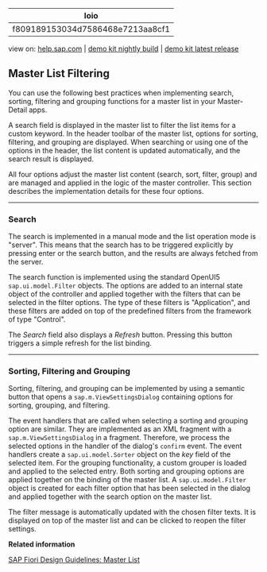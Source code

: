 | loio |
| -----|
| f809189153034d7586468e7213aa8cf1 |

<div id="loio">

view on: [help.sap.com](https://help.sap.com/viewer/DRAFT/3237636b137e43519a20ad5513c49ccb/latest/en-US/f809189153034d7586468e7213aa8cf1.html) | [demo kit nightly build](https://openui5nightly.hana.ondemand.com/#/topic/f809189153034d7586468e7213aa8cf1) | [demo kit latest release](https://openui5.hana.ondemand.com/#/topic/f809189153034d7586468e7213aa8cf1)</div>
<!-- loiof809189153034d7586468e7213aa8cf1 -->

## Master List Filtering

You can use the following best practices when implementing search, sorting, filtering and grouping functions for a master list in your Master-Detail apps.

A search field is displayed in the master list to filter the list items for a custom keyword. In the header toolbar of the master list, options for sorting, filtering, and grouping are displayed. When searching or using one of the options in the header, the list content is updated automatically, and the search result is displayed.

All four options adjust the master list content \(search, sort, filter, group\) and are managed and applied in the logic of the master controller. This section describes the implementation details for these four options.

***

### Search

The search is implemented in a manual mode and the list operation mode is "server". This means that the search has to be triggered explicitly by pressing enter or the search button, and the results are always fetched from the server.

The search function is implemented using the standard OpenUI5 `sap.ui.model.Filter` objects. The options are added to an internal state object of the controller and applied together with the filters that can be selected in the filter options. The type of these filters is "Application", and these filters are added on top of the predefined filters from the framework of type "Control".

The *Search* field also displays a *Refresh* button. Pressing this button triggers a simple refresh for the list binding.

***

### Sorting, Filtering and Grouping

Sorting, filtering, and grouping can be implemented by using a semantic button that opens a `sap.m.ViewSettingsDialog` containing options for sorting, grouping, and filtering.

The event handlers that are called when selecting a sorting and grouping option are similar. They are implemented as an XML fragment with a `sap.m.ViewSettingsDialog` in a fragment. Therefore, we process the selected options in the handler of the dialog's `confirm` event. The event handlers create a `sap.ui.model.Sorter` object on the *key* field of the selected item. For the grouping functionality, a custom grouper is loaded and applied to the selected entry. Both sorting and grouping options are applied together on the binding of the master list. A `sap.ui.model.Filter` object is created for each filter option that has been selected in the dialog and applied together with the search option on the master list.

The filter message is automatically updated with the chosen filter texts. It is displayed on top of the master list and can be clicked to reopen the filter settings.

**Related information**  


[SAP Fiori Design Guidelines: Master List](https://experience.sap.com/fiori-design/floorplans/master-list/)

